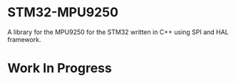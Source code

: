 # STM32-MPU9250
A library for the MPU9250 for the STM32 written in C++ using SPI and HAL framework.

# Work In Progress
